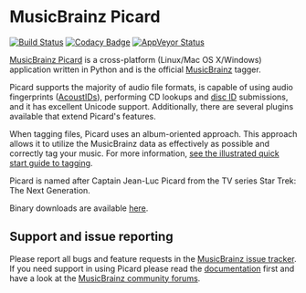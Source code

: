 MusicBrainz Picard
==================
[![Build Status](https://travis-ci.org/metabrainz/picard.svg?branch=master)](https://travis-ci.org/metabrainz/picard)
[![Codacy Badge](https://api.codacy.com/project/badge/Grade/53a33607234a4c18a11a6207d1173c0c)](https://www.codacy.com/app/MetaBrainz/picard?utm_source=github.com&utm_medium=referral&utm_content=metabrainz/picard&utm_campaign=badger)
[![AppVeyor Status](https://ci.appveyor.com/api/projects/status/github/metabrainz/picard?branch=master&svg=true)](https://ci.appveyor.com/project/MetaBrainz/picard)

[MusicBrainz Picard](http://picard.musicbrainz.org) is a cross-platform (Linux/Mac OS X/Windows) application written in Python and is the official [MusicBrainz](http://musicbrainz.org) tagger.

Picard supports the majority of audio file formats, is capable of using audio fingerprints ([AcoustIDs](http://musicbrainz.org/doc/AcoustID)), performing CD lookups and [disc ID](http://musicbrainz.org/doc/Disc_ID) submissions, and it has excellent Unicode support. Additionally, there are several plugins available that extend Picard's features.

When tagging files, Picard uses an album-oriented approach. This approach allows it to utilize the MusicBrainz data as effectively as possible and correctly tag your music. For more information, [see the illustrated quick start guide to tagging](https://picard.musicbrainz.org/quick-start/).

Picard is named after Captain Jean-Luc Picard from the TV series Star Trek: The Next Generation.

Binary downloads are available [here](http://picard.musicbrainz.org/downloads/).

Support and issue reporting
---------------------------

Please report all bugs and feature requests in the [MusicBrainz issue tracker](https://tickets.metabrainz.org/browse/PICARD). If you need support in using Picard please read the [documentation](https://picard.musicbrainz.org/docs/) first and have a look at the [MusicBrainz community forums](https://community.metabrainz.org/c/picard).

